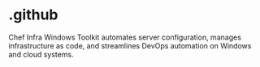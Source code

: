 # .github
Chef Infra Windows Toolkit automates server configuration, manages infrastructure as code, and streamlines DevOps automation on Windows and cloud systems.
